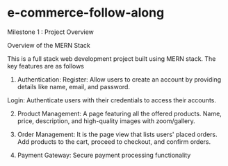 # e-commerce-follow-along

Milestone 1 : Project Overview

Overview of the MERN Stack

This is a full stack web development project built using MERN stack. The key features are as follows


1. Authentication:
Register: Allow users to create an account by providing details like name, email, and password.

Login: Authenticate users with their credentials to access their accounts.

2. Product Management: A page featuring all the offered products. 
Name, price, description, and high-quality images with zoom/gallery.

3. Order Management: It is the page view that lists users' placed orders.
Add products to the cart, proceed to checkout, and confirm orders.

4. Payment Gateway: Secure payment processing functionality
